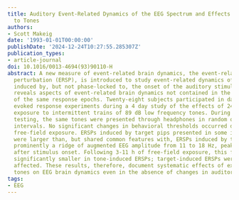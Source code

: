 ```yaml
---
title: Auditory Event-Related Dynamics of the EEG Spectrum and Effects of Exposure
  to Tones
authors:
- Scott Makeig
date: '1993-01-01T00:00:00'
publishDate: '2024-12-24T10:27:55.285307Z'
publication_types:
- article-journal
doi: 10.1016/0013-4694(93)90110-H
abstract: A new measure of event-related brain dynamics, the event-related spectral
  perturbation (ERSP), is introduced to study event-related dynamics of the EEG spectrum
  induced by, but not phase-locked to, the onset of the auditory stimuli. The ERSP
  reveals aspects of event-related brain dynamics not contained in the ERP average
  of the same response epochs. Twenty-eight subjects participated in daily auditory
  evoked response experiments during a 4 day study of the effects of 24 h free-field
  exposure to intermittent trains of 89 dB low frequency tones. During evoked response
  testing, the same tones were presented through headphones in random order at 5 sec
  intervals. No significant changes in behavioral thresholds occurred during or after
  free-field exposure. ERSPs induced by target pips presented in some inter-tone intervals
  were larger than, but shared common features with, ERSPs induced by the tones, most
  prominently a ridge of augmented EEG amplitude from 11 to 18 Hz, peaking 1-1.5 sec
  after stimulus onset. Following 3-11 h of free-field exposure, this feature was
  significantly smaller in tone-induced ERSPs; target-induced ERSPs were not similarly
  affected. These results, therefore, document systematic effects of exposure to intermittent
  tones on EEG brain dynamics even in the absence of changes in auditory thresholds.
tags:
- EEG
---
```

